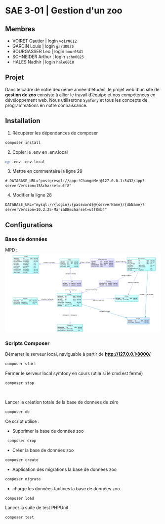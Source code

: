 # SAE 3-01 | Gestion d'un zoo
## Membres 
- VOIRET Gautier | login ```voir0012```  
- GARDIN Louis | login ```gard0025```  
- BOURGASSER Leo | login ```bour0341```  
- SCHNEIDER Arthur | login ```schn0025```  
- HALES Nadhir  | login ```hale0010```
## Projet
Dans le cadre de notre deuxième année d'études, le projet web d'un site de **gestion de zoo** consiste à allier le travail d'équipe et nos compétences en développement web. Nous utiliserons ```Symfony``` et tous les concepts de programmations en notre connaissance.

## Installation
1. Récupérer les dépendances de composer
```bash
composer install 
```
2. Copier le .env en .env.local
```bash
cp .env .env.local 
```
3. Mettre en commentaire la ligne 29 
```
# DATABASE_URL="postgresql://app:!ChangeMe!@127.0.0.1:5432/app?serverVersion=15&charset=utf8"
```
4. Modifier la ligne 28
```
DATABASE_URL="mysql://{login}:{password}@{serverName}/{dbName}?serverVersion=10.2.25-MariaDB&charset=utf8mb4"
```

## Configurations
### Base de données  
MPD :
![MPD](MPD.png)

### Scripts Composer  
Démarrer le serveur local, naviguable à partir de **http://127.0.0.1:8000/**
```bash 
composer start
``` 
Fermer le serveur local symfony en cours (utile si le cmd est fermé)
```bash
composer stop
```  
<br>

Lancer la création totale de la base de données de zéro
```bash
composer db
```
Ce script utilise :
- Supprimer la base de données zoo 
```bash 
 composer drop
``` 
- Créer la base de données zoo 
```bash
composer create
```
- Application des migrations la base de données zoo
```bash 
composer migrate
```
- charge les données factices la base de données zoo
```bash
composer load
```

Lancer la suite de test PHPUnit
```bash
composer test
```